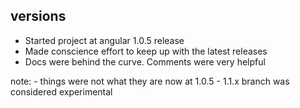 ##  versions

 - Started project at angular 1.0.5 release
 - Made conscience effort to keep up with the latest releases
 - Docs were behind the curve. Comments were very helpful

note:
    - things were not what they are now at 1.0.5
    - 1.1.x branch was considered experimental

